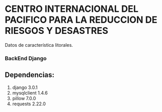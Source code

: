# CENTRO INTERNACIONAL DEL PACIFICO PARA LA REDUCCION DE RIESGOS Y DESASTRES
Datos de característica litorales.

### BackEnd Django

## Dependencias:
1. django 3.0.1
2. mysqlclient 1.4.6
3. pillow 7.0.0
4. requests 2.22.0
